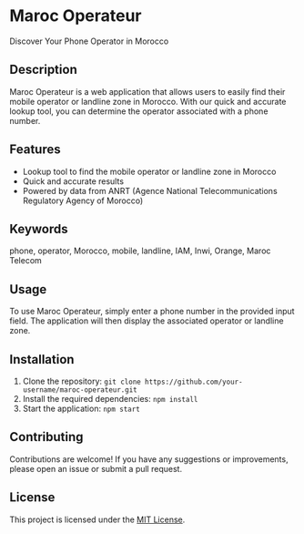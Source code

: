 # Maroc Operateur

Discover Your Phone Operator in Morocco

## Description

Maroc Operateur is a web application that allows users to easily find their mobile operator or landline zone in Morocco. With our quick and accurate lookup tool, you can determine the operator associated with a phone number.

## Features

- Lookup tool to find the mobile operator or landline zone in Morocco
- Quick and accurate results
- Powered by data from ANRT (Agence National Telecommunications Regulatory Agency of Morocco)

## Keywords

phone, operator, Morocco, mobile, landline, IAM, Inwi, Orange, Maroc Telecom

## Usage

To use Maroc Operateur, simply enter a phone number in the provided input field. The application will then display the associated operator or landline zone.

## Installation

1. Clone the repository: `git clone https://github.com/your-username/maroc-operateur.git`
2. Install the required dependencies: `npm install`
3. Start the application: `npm start`

## Contributing

Contributions are welcome! If you have any suggestions or improvements, please open an issue or submit a pull request.

## License

This project is licensed under the [MIT License](LICENSE).
